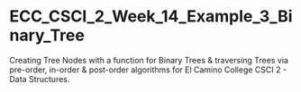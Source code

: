 # ECC_CSCI_2_Week_14_Example_3_Binary_Tree
Creating Tree Nodes with a function for Binary Trees &amp; traversing Trees via pre-order, in-order &amp; post-order algorithms for El Camino College CSCI 2 - Data Structures.
